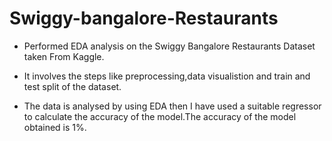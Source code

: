 # Swiggy-bangalore-Restaurants

* Performed EDA analysis on the Swiggy Bangalore Restaurants  Dataset taken  From Kaggle.

* It involves the steps like preprocessing,data visualistion and train and test split of the dataset.

* The data is analysed by using EDA then I have used a suitable regressor to calculate the accuracy of the model.The accuracy of the model obtained is 1%.
